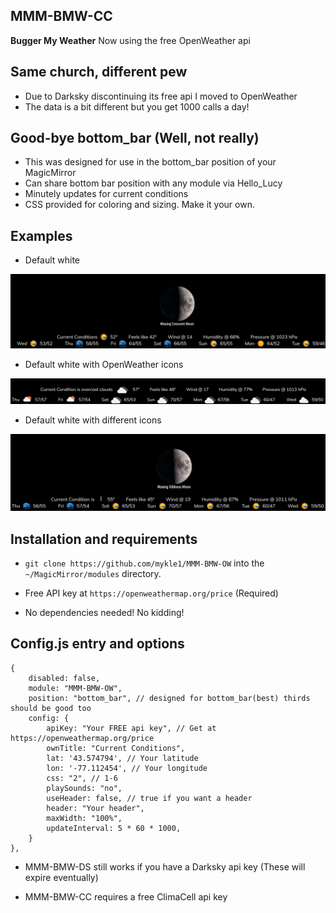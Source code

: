 ## MMM-BMW-CC

**Bugger My Weather**  Now using the free OpenWeather api

## Same church, different pew

* Due to Darksky discontinuing its free api I moved to OpenWeather
* The data is a bit different but you get 1000 calls a day!

## Good-bye bottom_bar (Well, not really)

* This was designed for use in the bottom_bar position of your MagicMirror
* Can share bottom bar position with any module via Hello_Lucy
* Minutely updates for current conditions
* CSS provided for coloring and sizing. Make it your own.

## Examples

* Default white

![](images/1.png)

* Default white with OpenWeather icons

![](images/2.png)

* Default white with different icons

![](images/3.png)

## Installation and requirements

* `git clone https://github.com/mykle1/MMM-BMW-OW` into the `~/MagicMirror/modules` directory.

* Free API key at `https://openweathermap.org/price` (Required)

* No dependencies needed! No kidding!

## Config.js entry and options

```
{
    disabled: false,
    module: "MMM-BMW-OW",
    position: "bottom_bar", // designed for bottom_bar(best) thirds should be good too
    config: {
        apiKey: "Your FREE api key", // Get at https://openweathermap.org/price
        ownTitle: "Current Conditions",
        lat: '43.574794', // Your latitude
        lon: '-77.112454', // Your longitude
        css: "2", // 1-6
        playSounds: "no",
        useHeader: false, // true if you want a header
        header: "Your header",
        maxWidth: "100%",
        updateInterval: 5 * 60 * 1000,
    }
},
```

* MMM-BMW-DS still works if you have a Darksky api key (These will expire eventually)

* MMM-BMW-CC requires a free ClimaCell api key
